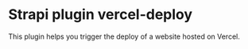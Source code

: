# Strapi plugin vercel-deploy

This plugin helps you trigger the deploy of a website hosted on Vercel.
